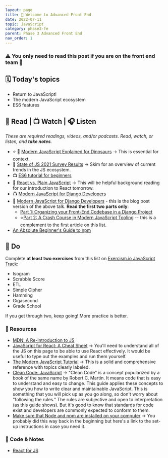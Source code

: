 ```yaml
---
layout: page
title: 🦊 Welcome to Advanced Front End
date: 2022-07-11
topic: JavaScript
category: phase3-fe
parent: Phase 3 Advanced Front End
nav_order: 1
---
```


### ⚠️ You only need to read this post if you are on the front end team 🦊

## 🗓️ Today's topics

- Return to JavaScript!
- The modern JavaScript ecosystem
- ES6 features

## 📖 Read | 📺 Watch | 🎧 Listen

_These are required readings, videos, and/or podcasts. Read, watch, or listen, and **take notes**._

- ⭐ 📖 [Modern JavaScript Explained for Dinosaurs](https://medium.com/the-node-js-collection/modern-javascript-explained-for-dinosaurs-f695e9747b70) -> This is essential for context.
- 📖 [State of JS 2021 Survey Results](https://2021.stateofjs.com/en-US/) -> Skim for an overview of current trends in the JS ecosystem.
- 📺 [ES6 tutorial for beginners](https://www.youtube.com/watch?v=WZQc7RUAg18)
- 📖 [React vs. Plain JavaScript](https://www.framer.com/blog/posts/react-vs-vanilla-js/) -> This will be helpful background reading for our introduction to React tomorrow.
- 📺 [Modern JavaScript for Django Developers](https://2021.djangocon.us/talks/modern-javascript-for-django-developers/)
- 📖 [Modern JavaScript for Django Developers](https://www.saaspegasus.com/guides/modern-javascript-for-django-developers/) - this is the blog post version of the above talk. **Read the first two parts only**:
    - [Part 1: Organizing your Front-End Codebase in a Django Project](https://www.saaspegasus.com/guides/modern-javascript-for-django-developers/client-server-architectures/)
    - ⭐[Part 2: A Crash Course in Modern JavaScript Tooling](https://www.saaspegasus.com/guides/modern-javascript-for-django-developers/javascript-tooling/) -- this is a complement to the first article on this list.
- [An Absolute Beginner's Guide to npm](https://nodesource.com/blog/an-absolute-beginners-guide-to-using-npm/)

## 🎯 Do

Complete **at least two exercises** from this list on [Exercism.io JavaScript Track](https://exercism.org/tracks/javascript):

- Isogram
- Scrabble Score
- ETL
- Simple Cipher
- Hamming
- Gigasecond
- Grade School

If you get through two, keep going! More practice is better.

### 🔖 Resources

- [MDN: A Re-Introduction to JS](https://developer.mozilla.org/en-US/docs/Web/JavaScript/A_re-introduction_to_JavaScript)
- [JavaScript for React: A Cheat Sheet](https://github.com/Momentum-Team-12/notes/blob/main/js-for-react.md) -> You'll need to understand all of the JS on this page to be able to use React effectively. It would be useful to type out the examples and run them yourself.
- [The Modern JavaScript Tutorial](https://javascript.info/) -> This is a solid and comprehensive reference with topics clearly labeled.
- [Clean Code: JavaScript](https://github.com/ryanmcdermott/clean-code-javascript) -> "Clean Code" is a concept popularized by a book of the same name by Robert C. Martin. It means code that is easy to understand and easy to change. This guide applies these concepts to show you how to write clear and maintainable JavaScript. This is something that you will pick up as you go along, so don't worry about "following the rules." The rules are subjective and open to interpretation (as this guide shows). But it's good to know that standards for code exist and developers are commonly expected to conform to them.
- [Make sure that Node and npm are installed on your computer](https://www.notion.so/momentumlearn/Computer-Set-up-Instructions-42f17179ea9c4c769833cf9dc7890e20#b89bb0b7c4404417991b726e6735b8a9) -> You probably did this way back in the beginning but here's a link to the set-up instructions in case you need it.

### 👾 Code & Notes

- [React for JS](https://github.com/Momentum-Team-13/notes/blob/main/js-for-react.md)
